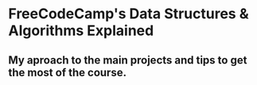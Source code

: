 # FreeCodeCamp's Data Structures & Algorithms Explained
## My aproach to the main projects and tips to get the most of the course.
